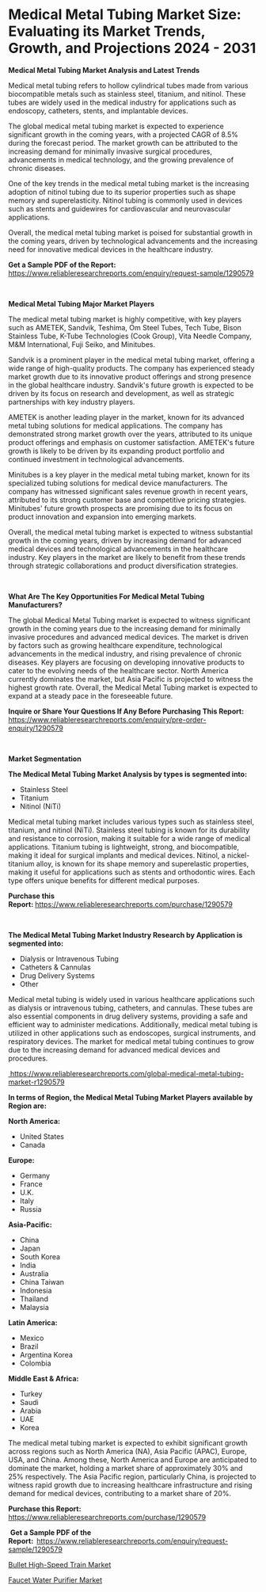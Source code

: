 <p><h1>Medical Metal Tubing Market Size: Evaluating its Market Trends, Growth, and Projections 2024 - 2031</h1></p><p><strong>Medical Metal Tubing Market Analysis and Latest Trends</strong></p>
<p><p>Medical metal tubing refers to hollow cylindrical tubes made from various biocompatible metals such as stainless steel, titanium, and nitinol. These tubes are widely used in the medical industry for applications such as endoscopy, catheters, stents, and implantable devices.</p><p>The global medical metal tubing market is expected to experience significant growth in the coming years, with a projected CAGR of 8.5% during the forecast period. The market growth can be attributed to the increasing demand for minimally invasive surgical procedures, advancements in medical technology, and the growing prevalence of chronic diseases.</p><p>One of the key trends in the medical metal tubing market is the increasing adoption of nitinol tubing due to its superior properties such as shape memory and superelasticity. Nitinol tubing is commonly used in devices such as stents and guidewires for cardiovascular and neurovascular applications.</p><p>Overall, the medical metal tubing market is poised for substantial growth in the coming years, driven by technological advancements and the increasing need for innovative medical devices in the healthcare industry.</p></p>
<p><strong>Get a Sample PDF of the Report:&nbsp;</strong> <a href="https://www.reliableresearchreports.com/enquiry/request-sample/1290579">https://www.reliableresearchreports.com/enquiry/request-sample/1290579</a></p>
<p>&nbsp;</p>
<p><strong>Medical Metal Tubing Major Market Players</strong></p>
<p><p>The medical metal tubing market is highly competitive, with key players such as AMETEK, Sandvik, Teshima, Om Steel Tubes, Tech Tube, Bison Stainless Tube, K-Tube Technologies (Cook Group), Vita Needle Company, M&M International, Fuji Seiko, and Minitubes. </p><p>Sandvik is a prominent player in the medical metal tubing market, offering a wide range of high-quality products. The company has experienced steady market growth due to its innovative product offerings and strong presence in the global healthcare industry. Sandvik's future growth is expected to be driven by its focus on research and development, as well as strategic partnerships with key industry players.</p><p>AMETEK is another leading player in the market, known for its advanced metal tubing solutions for medical applications. The company has demonstrated strong market growth over the years, attributed to its unique product offerings and emphasis on customer satisfaction. AMETEK's future growth is likely to be driven by its expanding product portfolio and continued investment in technological advancements.</p><p>Minitubes is a key player in the medical metal tubing market, known for its specialized tubing solutions for medical device manufacturers. The company has witnessed significant sales revenue growth in recent years, attributed to its strong customer base and competitive pricing strategies. Minitubes' future growth prospects are promising due to its focus on product innovation and expansion into emerging markets.</p><p>Overall, the medical metal tubing market is expected to witness substantial growth in the coming years, driven by increasing demand for advanced medical devices and technological advancements in the healthcare industry. Key players in the market are likely to benefit from these trends through strategic collaborations and product diversification strategies.</p></p>
<p>&nbsp;</p>
<p><strong>What Are The Key Opportunities For Medical Metal Tubing Manufacturers?</strong></p>
<p><p>The global Medical Metal Tubing market is expected to witness significant growth in the coming years due to the increasing demand for minimally invasive procedures and advanced medical devices. The market is driven by factors such as growing healthcare expenditure, technological advancements in the medical industry, and rising prevalence of chronic diseases. Key players are focusing on developing innovative products to cater to the evolving needs of the healthcare sector. North America currently dominates the market, but Asia Pacific is projected to witness the highest growth rate. Overall, the Medical Metal Tubing market is expected to expand at a steady pace in the foreseeable future.</p></p>
<p><strong>Inquire or Share Your Questions If Any Before Purchasing This Report:</strong> <a href="https://www.reliableresearchreports.com/enquiry/pre-order-enquiry/1290579">https://www.reliableresearchreports.com/enquiry/pre-order-enquiry/1290579</a></p>
<p>&nbsp;</p>
<p><strong>Market Segmentation</strong></p>
<p><strong>The Medical Metal Tubing Market Analysis by types is segmented into:</strong></p>
<p><ul><li>Stainless Steel</li><li>Titanium</li><li>Nitinol (NiTi)</li></ul></p>
<p><p>Medical metal tubing market includes various types such as stainless steel, titanium, and nitinol (NiTi). Stainless steel tubing is known for its durability and resistance to corrosion, making it suitable for a wide range of medical applications. Titanium tubing is lightweight, strong, and biocompatible, making it ideal for surgical implants and medical devices. Nitinol, a nickel-titanium alloy, is known for its shape memory and superelastic properties, making it useful for applications such as stents and orthodontic wires. Each type offers unique benefits for different medical purposes.</p></p>
<p><strong>Purchase this Report:&nbsp;</strong><a href="https://www.reliableresearchreports.com/purchase/1290579">https://www.reliableresearchreports.com/purchase/1290579</a></p>
<p>&nbsp;</p>
<p><strong>The Medical Metal Tubing Market Industry Research by Application is segmented into:</strong></p>
<p><ul><li>Dialysis or Intravenous Tubing</li><li>Catheters & Cannulas</li><li>Drug Delivery Systems</li><li>Other</li></ul></p>
<p><p>Medical metal tubing is widely used in various healthcare applications such as dialysis or intravenous tubing, catheters, and cannulas. These tubes are also essential components in drug delivery systems, providing a safe and efficient way to administer medications. Additionally, medical metal tubing is utilized in other applications such as endoscopes, surgical instruments, and respiratory devices. The market for medical metal tubing continues to grow due to the increasing demand for advanced medical devices and procedures.</p></p>
<p><a href="https://www.reliableresearchreports.com/global-medical-metal-tubing-market-r1290579">&nbsp;https://www.reliableresearchreports.com/global-medical-metal-tubing-market-r1290579</a></p>
<p><strong>In terms of Region, the Medical Metal Tubing Market Players available by Region are:</strong></p>
<p>
    <p> <strong> North America: </strong>
        <ul>
            <li>United States</li>
            <li>Canada</li>
        </ul>
        </p> 
    <p> <strong> Europe: </strong>
        <ul>
            <li>Germany</li>
            <li>France</li>
            <li>U.K.</li>
            <li>Italy</li>
            <li>Russia</li>
        </ul>
        </p> 
    <p> <strong> Asia-Pacific: </strong>
        <ul>
            <li>China</li>
            <li>Japan</li>
            <li>South Korea</li>
            <li>India</li>
            <li>Australia</li>
            <li>China Taiwan</li>
            <li>Indonesia</li>
            <li>Thailand</li>
            <li>Malaysia</li>
        </ul>
        </p> 
    <p> <strong> Latin America: </strong>
        <ul>
            <li>Mexico</li>
            <li>Brazil</li>
            <li>Argentina Korea</li>
            <li>Colombia</li>
        </ul>
        </p> 
    <p> <strong> Middle East & Africa: </strong>
        <ul>
            <li>Turkey</li>
            <li>Saudi</li>
            <li>Arabia</li>
            <li>UAE</li>
            <li>Korea</li>
        </ul>
    </p>
    </p>
<p><p>The medical metal tubing market is expected to exhibit significant growth across regions such as North America (NA), Asia Pacific (APAC), Europe, USA, and China. Among these, North America and Europe are anticipated to dominate the market, holding a market share of approximately 30% and 25% respectively. The Asia Pacific region, particularly China, is projected to witness rapid growth due to increasing healthcare infrastructure and rising demand for medical devices, contributing to a market share of 20%.</p></p>
<p><strong>Purchase this Report: </strong><a href="https://www.reliableresearchreports.com/purchase/1290579">https://www.reliableresearchreports.com/purchase/1290579</a></p>
<p>&nbsp;<strong>Get a Sample PDF of the Report:&nbsp;&nbsp;</strong><a href="https://www.reliableresearchreports.com/enquiry/request-sample/1290579">https://www.reliableresearchreports.com/enquiry/request-sample/1290579</a></p>
<p><strong></strong></p>
<p><p><a href="https://github.com/ikahanika44/Market-Research-Report-List-1/blob/main/bullet-high-speed-train-market.md">Bullet High-Speed Train Market</a></p><p><a href="https://view.publitas.com/reportprime-1/faucet-water-purifier-market-research-report-includes-analysis-on-market-size-share-and-growth-rate-at-14-6-cagr-forecasted-from-2024-to-2031/">Faucet Water Purifier Market</a></p></p>